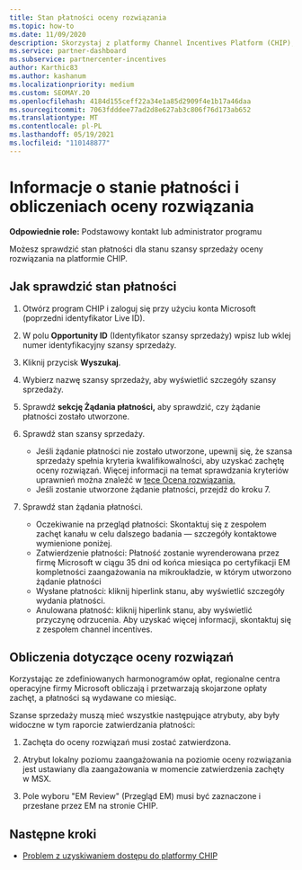 ```yaml
---
title: Stan płatności oceny rozwiązania
ms.topic: how-to
ms.date: 11/09/2020
description: Skorzystaj z platformy Channel Incentives Platform (CHIP), aby znaleźć informacje o możliwościach oceny rozwiązań, ich obliczeniach i stanie płatności.
ms.service: partner-dashboard
ms.subservice: partnercenter-incentives
author: Karthic83
ms.author: kashanum
ms.localizationpriority: medium
ms.custom: SEOMAY.20
ms.openlocfilehash: 4184d155ceff22a34e1a85d2909f4e1b17a46daa
ms.sourcegitcommit: 7063fdddee77ad2d8e627ab3c806f76d173ab652
ms.translationtype: MT
ms.contentlocale: pl-PL
ms.lasthandoff: 05/19/2021
ms.locfileid: "110148877"
---
```

# <a name="solution-assessment-payment-status-and-calculation-info"></a>Informacje o stanie płatności i obliczeniach oceny rozwiązania

**Odpowiednie role:** Podstawowy kontakt lub administrator programu

Możesz sprawdzić stan płatności dla stanu szansy sprzedaży oceny rozwiązania na platformie CHIP.

## <a name="how-to-review-your-payment-status"></a>Jak sprawdzić stan płatności

1. Otwórz program CHIP i zaloguj się przy użyciu konta Microsoft (poprzedni identyfikator Live ID).
2. W polu **Opportunity ID** (Identyfikator szansy sprzedaży) wpisz lub wklej numer identyfikacyjny szansy sprzedaży.
3. Kliknij przycisk **Wyszukaj**.
4. Wybierz nazwę szansy sprzedaży, aby wyświetlić szczegóły szansy sprzedaży.
5. Sprawdź **sekcję Żądania płatności,** aby sprawdzić, czy żądanie płatności zostało utworzone.
6. Sprawdź stan szansy sprzedaży.

    - Jeśli żądanie płatności nie zostało utworzone, upewnij się, że szansa sprzedaży spełnia kryteria kwalifikowalności, aby uzyskać zachętę oceny rozwiązań. Więcej informacji na temat sprawdzania kryteriów uprawnień można znaleźć w [tece Ocena rozwiązania.](chip-solution-assessment.md)
    - Jeśli zostanie utworzone żądanie płatności, przejdź do kroku 7.
7. Sprawdź stan żądania płatności.

    - Oczekiwanie na przegląd płatności: Skontaktuj się z zespołem zachęt kanału w celu dalszego badania — szczegóły kontaktowe wymienione poniżej.
    - Zatwierdzenie płatności: Płatność zostanie wyrenderowana przez firmę Microsoft w ciągu 35 dni od końca miesiąca po certyfikacji EM kompletności zaangażowania na mikroukładzie, w którym utworzono żądanie płatności
    -  Wysłane płatności: kliknij hiperlink stanu, aby wyświetlić szczegóły wydania płatności.
    - Anulowana płatność: kliknij hiperlink stanu, aby wyświetlić przyczynę odrzucenia. Aby uzyskać więcej informacji, skontaktuj się z zespołem channel incentives.

## <a name="calculations-for-solutions-assessment"></a>Obliczenia dotyczące oceny rozwiązań

Korzystając ze zdefiniowanych harmonogramów opłat, regionalne centra operacyjne firmy Microsoft obliczają i przetwarzają skojarzone opłaty zachęt, a płatności są wydawane co miesiąc.

Szanse sprzedaży muszą mieć wszystkie następujące atrybuty, aby były widoczne w tym raporcie zatwierdzania płatności:

1. Zachęta do oceny rozwiązań musi zostać zatwierdzona.

1. Atrybut lokalny poziomu zaangażowania na poziomie oceny rozwiązania jest ustawiany dla zaangażowania w momencie zatwierdzenia zachęty w MSX.
 
1. Pole wyboru "EM Review" (Przegląd EM) musi być zaznaczone i przesłane przez EM na stronie CHIP.

## <a name="next-steps"></a>Następne kroki

- [Problem z uzyskiwaniem dostępu do platformy CHIP](chip-access-trouble.md) 
